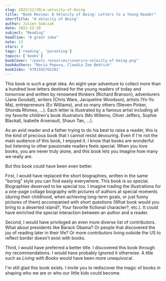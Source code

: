 ```yaml
---
slug: 2022/12/20/a-velocity-of-being
title: "Book Review: A Velocity of Being: Letters to a Young Reader"
shortTitle: "A Velocity of Being"
author: Julien Sobczak
date: 2022-12-20
subject: "Reading"
headline: "A great idea"
note: 13
stars: 4
tags: ['reading', 'parenting']
topics: ['books']
bookCover: "/posts_resources/covers/a-velocity-of-being.png"
bookAuthors: "Maria Popova, Claudia Zoe Bedrick"
bookIsbn: '9781592702282'
---
```


This book is such a great idea. An eight-year adventure to collect more than a hundred love letters destined for the young readers of today and tomorrow and written by renowned thinkers (Richard Branson), adventurers (Jane Goodall), writers (Chris Ware, Jacqueline Woodson), artists (Yo-Yo Ma), entrepreneurs (Ev Williams), and so many others (Steven Pinker, Shonda Rhimes, …). Each letter is illustrated by a famous artist including all my favorite children's book illustrators (Mo Willems, Oliver Jeffers, Sophie Blackall, Isabelle Arsenault, Shaun Tan, …).

As an avid reader and a father trying to do his best to raise a reader, this is the kind of precious book that I cannot resist devouring. Even if I'm not the main audience of this book, I enjoyed it. I know that books are wonderful but listening to other passionate readers feels special. When you love books, you are never truly alone, and this book lets you imagine how many we really are.

But this book could have been even better.

First, I would have replaced the short biographies, written in the same "boring" style you can find easily everywhere. This book is so special. Biographies deserved to be special too. I imagine trading the illustrations for a one-page collage biography with pictures of authors at special moments (during their childhood, when achieving long-term goals, or just funny pictures of them) accompanied with short questions (What book would you bring to a deserted island?, Your favorite fictional character?, etc.). It could have enriched the special interaction between an author and a reader.

Second, I would have privileged an even more diverse list of contributors. What about presidents like Barack Obama? Or people that discovered the joy of reading later in their life? Or more contributors living outside the US to reflect border doesn't exist with books.

Third, I would have preferred a better title. I discovered this book through my recommendations. I would have probably ignored it otherwise. A title such as _Living with Books_ would have been more unequivocal.

I'm still glad this book exists. I invite you to rediscover the magic of books in shaping who we are or who our little kids could become.
    